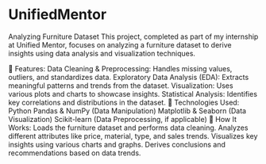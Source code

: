 # UnifiedMentor
Analyzing Furniture Dataset
This project, completed as part of my internship at Unified Mentor, focuses on analyzing a furniture dataset to derive insights using data analysis and visualization techniques.

🔹 Features:
Data Cleaning & Preprocessing: Handles missing values, outliers, and standardizes data.
Exploratory Data Analysis (EDA): Extracts meaningful patterns and trends from the dataset.
Visualization: Uses various plots and charts to showcase insights.
Statistical Analysis: Identifies key correlations and distributions in the dataset.
🔹 Technologies Used:
Python
Pandas & NumPy (Data Manipulation)
Matplotlib & Seaborn (Data Visualization)
Scikit-learn (Data Preprocessing, if applicable)
🔹 How It Works:
Loads the furniture dataset and performs data cleaning.
Analyzes different attributes like price, material, type, and sales trends.
Visualizes key insights using various charts and graphs.
Derives conclusions and recommendations based on data trends.
